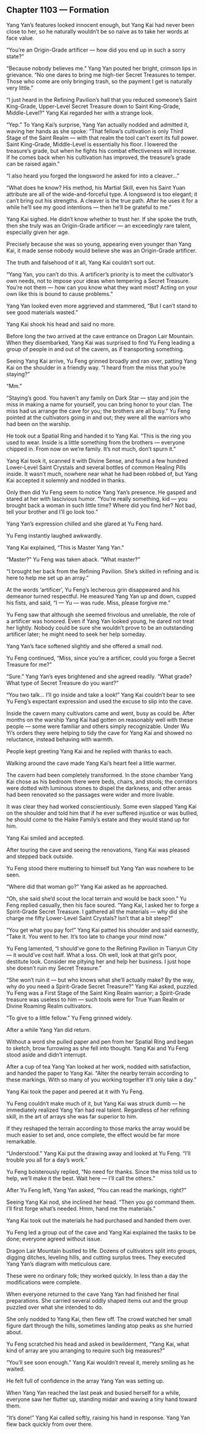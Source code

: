## Chapter 1103 — Formation

Yang Yan’s features looked innocent enough, but Yang Kai had never been close to her, so he naturally wouldn’t be so naive as to take her words at face value.

“You’re an Origin-Grade artificer — how did you end up in such a sorry state?”

“Because nobody believes me.” Yang Yan pouted her bright, crimson lips in grievance. “No one dares to bring me high-tier Secret Treasures to temper. Those who come are only bringing trash, so the payment I get is naturally very little.”

“I just heard in the Refining Pavilion’s hall that you reduced someone’s Saint King-Grade, Upper-Level Secret Treasure down to Saint King-Grade, Middle-Level?” Yang Kai regarded her with a strange look.

“Yep.” To Yang Kai’s surprise, Yang Yan actually nodded and admitted it, waving her hands as she spoke: “That fellow’s cultivation is only Third Stage of the Saint Realm — with that realm the tool can’t exert its full power. Saint King-Grade, Middle-Level is essentially his floor. I lowered the treasure’s grade, but when he fights his combat effectiveness will increase. If he comes back when his cultivation has improved, the treasure’s grade can be raised again.”

“I also heard you forged the longsword he asked for into a cleaver…”

“What does he know? His method, his Martial Skill, even his Saint Yuan attribute are all of the wide-and-forceful type. A longsword is too elegant; it can’t bring out his strengths. A cleaver is the true path. After he uses it for a while he’ll see my good intentions — then he’ll be grateful to me.”

Yang Kai sighed. He didn’t know whether to trust her. If she spoke the truth, then she truly was an Origin-Grade artificer — an exceedingly rare talent, especially given her age.

Precisely because she was so young, appearing even younger than Yang Kai, it made sense nobody would believe she was an Origin-Grade artificer.

The truth and falsehood of it all, Yang Kai couldn’t sort out.

“Yang Yan, you can’t do this. A artificer’s priority is to meet the cultivator’s own needs, not to impose your ideas when tempering a Secret Treasure. You’re not them — how can you know what they want most? Acting on your own like this is bound to cause problems.”

Yang Yan looked even more aggrieved and stammered, “But I can’t stand to see good materials wasted.”

Yang Kai shook his head and said no more.

Before long the two arrived at the cave entrance on Dragon Lair Mountain. When they disembarked, Yang Kai was surprised to find Yu Feng leading a group of people in and out of the cavern, as if transporting something.

Seeing Yang Kai arrive, Yu Feng grinned broadly and ran over, patting Yang Kai on the shoulder in a friendly way. “I heard from the miss that you’re staying?”

“Mm.”

“Staying’s good. You haven’t any family on Dark Star — stay and join the miss in making a name for yourself, you can bring honor to your clan. The miss had us arrange the cave for you; the brothers are all busy.” Yu Feng pointed at the cultivators going in and out; they were all the warriors who had been on the warship.

He took out a Spatial Ring and handed it to Yang Kai. “This is the ring you used to wear. Inside is a little something from the brothers — everyone chipped in. From now on we’re family. It’s not much, don’t spurn it.”

Yang Kai took it, scanned it with Divine Sense, and found a few hundred Lower-Level Saint Crystals and several bottles of common Healing Pills inside. It wasn’t much, nowhere near what he had been robbed of, but Yang Kai accepted it solemnly and nodded in thanks.

Only then did Yu Feng seem to notice Yang Yan’s presence. He gasped and stared at her with lascivious humor. “You’re really something, kid — you brought back a woman in such little time? Where did you find her? Not bad, tell your brother and I’ll go look too.”

Yang Yan’s expression chilled and she glared at Yu Feng hard.

Yu Feng instantly laughed awkwardly.

Yang Kai explained, “This is Master Yang Yan.”

“Master?” Yu Feng was taken aback. “What master?”

“I brought her back from the Refining Pavilion. She’s skilled in refining and is here to help me set up an array.”

At the words ‘artificer’, Yu Feng’s lecherous grin disappeared and his demeanor turned respectful. He measured Yang Yan up and down, cupped his fists, and said, “I — Yu — was rude. Miss, please forgive me.”

Yu Feng saw that although she seemed frivolous and unreliable, the role of a artificer was honored. Even if Yang Yan looked young, he dared not treat her lightly. Nobody could be sure she wouldn’t prove to be an outstanding artificer later; he might need to seek her help someday.

Yang Yan’s face softened slightly and she offered a small nod.

Yu Feng continued, “Miss, since you’re a artificer, could you forge a Secret Treasure for me?”

“Sure.” Yang Yan’s eyes brightened and she agreed readily. “What grade? What type of Secret Treasure do you want?”

“You two talk… I’ll go inside and take a look!” Yang Kai couldn’t bear to see Yu Feng’s expectant expression and used the excuse to slip into the cave.

Inside the cavern many cultivators came and went, busy as could be. After months on the warship Yang Kai had gotten on reasonably well with these people — some were familiar and others simply recognizable. Under Wu Yi’s orders they were helping to tidy the cave for Yang Kai and showed no reluctance, instead behaving with warmth.

People kept greeting Yang Kai and he replied with thanks to each.

Walking around the cave made Yang Kai’s heart feel a little warmer.

The cavern had been completely transformed. In the stone chamber Yang Kai chose as his bedroom there were beds, chairs, and stools; the corridors were dotted with luminous stones to dispel the darkness, and other areas had been renovated so the passages were wider and more livable.

It was clear they had worked conscientiously. Some even slapped Yang Kai on the shoulder and told him that if he ever suffered injustice or was bullied, he should come to the Haike Family’s estate and they would stand up for him.

Yang Kai smiled and accepted.

After touring the cave and seeing the renovations, Yang Kai was pleased and stepped back outside.

Yu Feng stood there muttering to himself but Yang Yan was nowhere to be seen.

“Where did that woman go?” Yang Kai asked as he approached.

“Oh, she said she’d scout the local terrain and would be back soon.” Yu Feng replied casually, then his face soured. “Yang Kai, I asked her to forge a Spirit-Grade Secret Treasure. I gathered all the materials — why did she charge me fifty Lower-Level Saint Crystals? Isn’t that a bit steep?”

“You get what you pay for!” Yang Kai patted his shoulder and said earnestly, “Take it. You went to her. It’s too late to change your mind now.”

Yu Feng lamented, “I should’ve gone to the Refining Pavilion in Tianyun City — it would’ve cost half. What a loss. Oh well, look at that girl’s poor, destitute look. Consider me pitying her and help her business. I just hope she doesn’t ruin my Secret Treasure.”

“She won’t ruin it — but who knows what she’ll actually make? By the way, why do you need a Spirit-Grade Secret Treasure?” Yang Kai asked, puzzled. Yu Feng was a First Stage of the Saint King Realm warrior; a Spirit-Grade treasure was useless to him — such tools were for True Yuan Realm or Divine Roaming Realm cultivators.

“To give to a little fellow.” Yu Feng grinned widely.

After a while Yang Yan did return.

Without a word she pulled paper and pen from her Spatial Ring and began to sketch, brow furrowing as she fell into thought. Yang Kai and Yu Feng stood aside and didn’t interrupt.

After a cup of tea Yang Yan looked at her work, nodded with satisfaction, and handed the paper to Yang Kai. “Alter the nearby terrain according to these markings. With so many of you working together it’ll only take a day.”

Yang Kai took the paper and peered at it with Yu Feng.

Yu Feng couldn’t make much of it, but Yang Kai was struck dumb — he immediately realized Yang Yan had real talent. Regardless of her refining skill, in the art of arrays she was far superior to him.

If they reshaped the terrain according to those marks the array would be much easier to set and, once complete, the effect would be far more remarkable.

“Understood.” Yang Kai put the drawing away and looked at Yu Feng. “I’ll trouble you all for a day’s work.”

Yu Feng boisterously replied, “No need for thanks. Since the miss told us to help, we’ll make it the best. Wait here — I’ll call the others.”

After Yu Feng left, Yang Yan asked, “You can read the markings, right?”

Seeing Yang Kai nod, she inclined her head. “Then you go command them. I’ll first forge what’s needed. Hmm, hand me the materials.”

Yang Kai took out the materials he had purchased and handed them over.

Yu Feng led a group out of the cave and Yang Kai explained the tasks to be done; everyone agreed without issue.

Dragon Lair Mountain bustled to life. Dozens of cultivators split into groups, digging ditches, leveling hills, and cutting surplus trees. They executed Yang Yan’s diagram with meticulous care.

These were no ordinary folk; they worked quickly. In less than a day the modifications were complete.

When everyone returned to the cave Yang Yan had finished her final preparations. She carried several oddly shaped items out and the group puzzled over what she intended to do.

She only nodded to Yang Kai, then flew off. The crowd watched her small figure dart through the hills, sometimes landing atop peaks as she hurried about.

Yu Feng scratched his head and asked in bewilderment, “Yang Kai, what kind of array are you arranging to require such big measures?”

“You’ll see soon enough.” Yang Kai wouldn’t reveal it, merely smiling as he waited.

He felt full of confidence in the array Yang Yan was setting up.

When Yang Yan reached the last peak and busied herself for a while, everyone saw her flutter up, standing midair and waving a tiny hand toward them.

“It’s done!” Yang Kai called softly, raising his hand in response. Yang Yan flew back quickly from over there.